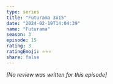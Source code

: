 ```yaml
---
type: series
title: "Futurama 3x15"
date: "2024-02-19T14:04:39"
name: "Futurama"
season: 3
episode: 15
rating: 3
ratingEmoji: ⭐️⭐️⭐️
share: false
---
```


*[No review was written for this episode]*
